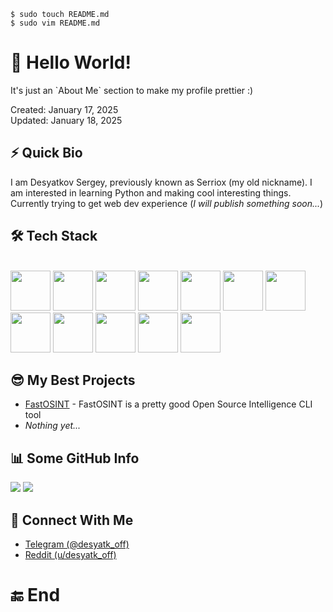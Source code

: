 `$ sudo touch README.md`\
`$ sudo vim README.md`


# 👋 Hello World!

It's just an \`About Me\` section to make my profile prettier :)

Created: January 17, 2025\
Updated: January 18, 2025


## ⚡ Quick Bio

I am Desyatkov Sergey, previously known as Serriox (my old nickname). I am interested in learning Python and making cool interesting things. Currently trying to get web dev experience (*I will publish something soon...*)


## 🛠️ Tech Stack
\
<img src="https://cdn.jsdelivr.net/gh/devicons/devicon@latest/icons/google/google-original.svg" height=64 />
<img src="https://cdn.jsdelivr.net/gh/devicons/devicon@latest/icons/firefox/firefox-original.svg" height=64 />
<img src="https://cdn.jsdelivr.net/gh/devicons/devicon@latest/icons/vscode/vscode-original.svg" height=64 />
<img src="https://cdn.jsdelivr.net/gh/devicons/devicon@latest/icons/python/python-original.svg" height=64 />
<img src="https://cdn.jsdelivr.net/gh/devicons/devicon@latest/icons/pypi/pypi-original.svg" height=64 />
<img src="https://cdn.jsdelivr.net/gh/devicons/devicon@latest/icons/markdown/markdown-original.svg" height=64 />
<img src="https://cdn.jsdelivr.net/gh/devicons/devicon@latest/icons/json/json-original.svg" height=64 />
<img src="https://cdn.jsdelivr.net/gh/devicons/devicon@latest/icons/git/git-original.svg" height=64 />
<img src="https://cdn.jsdelivr.net/gh/devicons/devicon@latest/icons/github/github-original.svg" height=64 />
<img src="https://cdn.jsdelivr.net/gh/devicons/devicon@latest/icons/bash/bash-original.svg" height=64 />
<img src="https://cdn.jsdelivr.net/gh/devicons/devicon@latest/icons/linux/linux-original.svg" height=64 />
<img src="https://cdn.jsdelivr.net/gh/devicons/devicon@latest/icons/archlinux/archlinux-original.svg" height=64 />


## 😎 My Best Projects

- [FastOSINT](https://github.com/desyatkoff/fast-osint) - FastOSINT is a pretty good Open Source Intelligence CLI tool
- *Nothing yet...*


## 📊 Some GitHub Info

![](https://github-readme-stats.vercel.app/api?username=desyatkoff&custom_title=Account%20Stats&show=prs_merged,prs_merged_percentage&total_commits=true&show_icons=true&icon_color=ffffff&theme=dark)
![](https://github-readme-stats.vercel.app/api/top-langs/?username=desyatkoff&custom_title=Used%20Languages%20Stats&layout=donut&theme=dark)


## 💬 Connect With Me

- [Telegram (@desyatk_off)](https://t.me/desyatk_off)
- [Reddit (u/desyatk_off)](https://www.reddit.com/user/desyatk_off)


# 🔚 End
